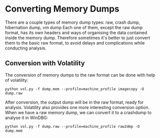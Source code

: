 # Converting Memory Dumps

There are a couple types of memory dump types: raw, crash dump, hibernation dump, vm dump
Each one of them, except the raw dump format, has its own headers and ways of organising the data contained inside the memory dump. Therefore sometimes it's better to just convert them to the basic raw format, to avoid delays and complications
while conducting analysis. 

## Conversion with Volatility

The conversion of memory dumps to the raw format can be done with help of volatility:

```
python vol.py -f dump.mem --profile=machine_profile imagecopy -O dump.raw
```

After conversion, the output dump will be in the raw format, ready for analysis.
Volatility also provides one more interesting conversion option. When we have a
raw memory dump, we can convert it to a crashdump to analyse it in WinDBG:

```
python vol.py -f dump.raw --profile=machine_profile raw2dmp -O dump.mem
```
